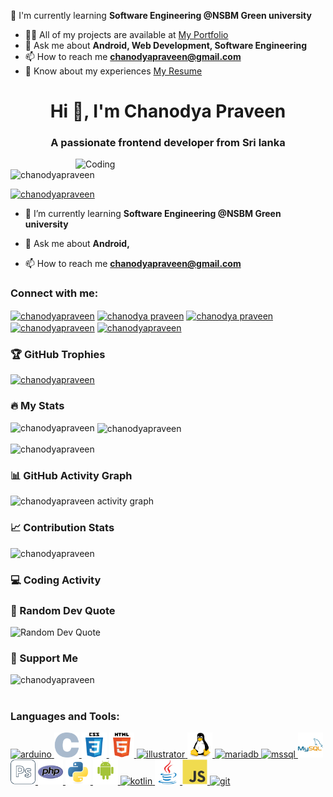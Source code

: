 🌱 I'm currently learning **Software Engineering @NSBM Green university**
- 👨‍💻 All of my projects are available at [My Portfolio](https://github.com/chanodyapraveen)
- 💬 Ask me about **Android, Web Development, Software Engineering**
- 📫 How to reach me **chanodyapraveen@gmail.com**
- 📄 Know about my experiences [My Resume](https://github.com/chanodyapraveen)
<h1 align="center">Hi 👋, I'm Chanodya Praveen</h1>
<h3 align="center">A passionate frontend developer from Sri lanka</h3>

<img align="right" alt="Coding" width="400" src="https://cdn.dribbble.com/users/1162077/screenshots/3848914/programmer.gif">

<p align="left"> <img src="https://komarev.com/ghpvc/?username=chanodyapraveen&label=Profile%20views&color=0e75b6&style=flat" alt="chanodyapraveen" /> </p>

<p align="left"> <a href="https://twitter.com/chanodyapraveen" target="blank"><img src="https://img.shields.io/twitter/follow/chanodyapraveen?logo=twitter&style=for-the-badge" alt="chanodyapraveen" /></a> </p>

- 🌱 I’m currently learning **Software Engineering @NSBM Green university**

- 💬 Ask me about **Android,**

- 📫 How to reach me **chanodyapraveen@gmail.com**

<h3 align="left">Connect with me:</h3>
<p align="left">
<a href="https://twitter.com/chanodyapraveen" target="blank"><img align="center" src="https://raw.githubusercontent.com/rahuldkjain/github-profile-readme-generator/master/src/images/icons/Social/twitter.svg" alt="chanodyapraveen" height="30" width="40" /></a>
<a href="https://www.linkedin.com/in/chanodya-praveen?utm_source=share&utm_campaign=share_via&utm_content=profile&utm_medium=android_app" target="blank"><img align="center" src="https://raw.githubusercontent.com/rahuldkjain/github-profile-readme-generator/master/src/images/icons/Social/linked-in-alt.svg" alt="chanodya praveen" height="30" width="40" /></a>
<a href="https://www.facebook.com/chanodya.praveen.54?mibextid=ZbWKwL" target="blank"><img align="center" src="https://raw.githubusercontent.com/rahuldkjain/github-profile-readme-generator/master/src/images/icons/Social/facebook.svg" alt="chanodya praveen" height="30" width="40" /></a>
<a href="https://www.instagram.com/chanodyapraveen/profilecard/?igsh=MWs0Z3A2eGZweDM3bg==" target="blank"><img align="center" src="https://raw.githubusercontent.com/rahuldkjain/github-profile-readme-generator/master/src/images/icons/Social/instagram.svg" alt="chanodyapraveen" height="30" width="40" /></a>
<a href="https://youtube.com/@chanodyapraveen" target="blank"><img align="center" src="https://raw.githubusercontent.com/rahuldkjain/github-profile-readme-generator/master/src/images/icons/Social/youtube.svg" alt="chanodyapraveen" height="30" width="40" /></a>
</p>

<h3 align="left">🏆 GitHub Trophies</h3>
<p align="left"> <a href="https://github.com/ryo-ma/github-profile-trophy"><img src="https://github-profile-trophy.vercel.app/?username=chanodyapraveen&theme=onedark" alt="chanodyapraveen" /></a> </p>

<h3 align="left">🔥 My Stats</h3>
<p><img align="left" src="https://github-readme-stats.vercel.app/api/top-langs?username=chanodyapraveen&show_icons=true&locale=en&layout=compact&theme=dark" alt="chanodyapraveen" /></p>

<p>&nbsp;<img align="center" src="https://github-readme-stats.vercel.app/api?username=chanodyapraveen&show_icons=true&locale=en&theme=dark" alt="chanodyapraveen" /></p>

<p><img align="center" src="https://github-readme-streak-stats.herokuapp.com/?user=chanodyapraveen&theme=dark" alt="chanodyapraveen" /></p>

<h3 align="left">📊 GitHub Activity Graph</h3>
<p><img src="https://github-readme-activity-graph.vercel.app/graph?username=chanodyapraveen&theme=react-dark&hide_border=true" alt="chanodyapraveen activity graph" /></p>

<h3 align="left">📈 Contribution Stats</h3>
<p><img src="https://github-profile-summary-cards.vercel.app/api/cards/profile-details?username=chanodyapraveen&theme=github_dark" alt="chanodyapraveen" /></p>

<h3 align="left">💻 Coding Activity</h3>
<!--START_SECTION:waka-->
<!--END_SECTION:waka-->

<h3 align="left">📝 Random Dev Quote</h3>
<p><img src="https://quotes-github-readme.vercel.app/api?type=horizontal&theme=dark" alt="Random Dev Quote" /></p>

<h3 align="left">💖 Support Me</h3>
<p><a href="https://www.buymeacoffee.com/chanodyapraveen"> <img align="left" src="https://cdn.buymeacoffee.com/buttons/v2/default-yellow.png" height="50" width="210" alt="chanodyapraveen" /></a></p><br><br>

<h3 align="left">Languages and Tools:</h3>
<p align="left"> 
<a href="https://www.arduino.cc/" target="_blank" rel="noreferrer"> <img src="https://cdn.worldvectorlogo.com/logos/arduino-1.svg" alt="arduino" width="40" height="40"/> </a> 
<a href="https://www.cprogramming.com/" target="_blank" rel="noreferrer"> <img src="https://raw.githubusercontent.com/devicons/devicon/master/icons/c/c-original.svg" alt="c" width="40" height="40"/> </a> 
<a href="https://www.w3schools.com/css/" target="_blank" rel="noreferrer"> <img src="https://raw.githubusercontent.com/devicons/devicon/master/icons/css3/css3-original-wordmark.svg" alt="css3" width="40" height="40"/> </a> 
<a href="https://www.w3.org/html/" target="_blank" rel="noreferrer"> <img src="https://raw.githubusercontent.com/devicons/devicon/master/icons/html5/html5-original-wordmark.svg" alt="html5" width="40" height="40"/> </a> 
<a href="https://www.adobe.com/in/products/illustrator.html" target="_blank" rel="noreferrer"> <img src="https://www.vectorlogo.zone/logos/adobe_illustrator/adobe_illustrator-icon.svg" alt="illustrator" width="40" height="40"/> </a> 
<a href="https://www.linux.org/" target="_blank" rel="noreferrer"> <img src="https://raw.githubusercontent.com/devicons/devicon/master/icons/linux/linux-original.svg" alt="linux" width="40" height="40"/> </a> 
<a href="https://mariadb.org/" target="_blank" rel="noreferrer"> <img src="https://www.vectorlogo.zone/logos/mariadb/mariadb-icon.svg" alt="mariadb" width="40" height="40"/> </a> 
<a href="https://www.microsoft.com/en-us/sql-server" target="_blank" rel="noreferrer"> <img src="https://www.svgrepo.com/show/303229/microsoft-sql-server-logo.svg" alt="mssql" width="40" height="40"/> </a> 
<a href="https://www.mysql.com/" target="_blank" rel="noreferrer"> <img src="https://raw.githubusercontent.com/devicons/devicon/master/icons/mysql/mysql-original-wordmark.svg" alt="mysql" width="40" height="40"/> </a> 
<a href="https://www.photoshop.com/en" target="_blank" rel="noreferrer"> <img src="https://raw.githubusercontent.com/devicons/devicon/master/icons/photoshop/photoshop-line.svg" alt="photoshop" width="40" height="40"/> </a> 
<a href="https://www.php.net" target="_blank" rel="noreferrer"> <img src="https://raw.githubusercontent.com/devicons/devicon/master/icons/php/php-original.svg" alt="php" width="40" height="40"/> </a> 
<a href="https://www.python.org" target="_blank" rel="noreferrer"> <img src="https://raw.githubusercontent.com/devicons/devicon/master/icons/python/python-original.svg" alt="python" width="40" height="40"/> </a> 
<a href="https://developer.android.com" target="_blank" rel="noreferrer"> <img src="https://raw.githubusercontent.com/devicons/devicon/master/icons/android/android-original-wordmark.svg" alt="android" width="40" height="40"/> </a> 
<a href="https://kotlinlang.org" target="_blank" rel="noreferrer"> <img src="https://www.vectorlogo.zone/logos/kotlinlang/kotlinlang-icon.svg" alt="kotlin" width="40" height="40"/> </a> 
<a href="https://www.java.com" target="_blank" rel="noreferrer"> <img src="https://raw.githubusercontent.com/devicons/devicon/master/icons/java/java-original.svg" alt="java" width="40" height="40"/> </a> 
<a href="https://developer.mozilla.org/en-US/docs/Web/JavaScript" target="_blank" rel="noreferrer"> <img src="https://raw.githubusercontent.com/devicons/devicon/master/icons/javascript/javascript-original.svg" alt="javascript" width="40" height="40"/> </a> 
<a href="https://git-scm.com/" target="_blank" rel="noreferrer"> <img src="https://www.vectorlogo.zone/logos/git-scm/git-scm-icon.svg" alt="git" width="40" height="40"/> </a> 
</p>


